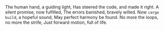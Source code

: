 The human hand, a guiding light,
Has steered the code, and made it right.
A silent promise, now fulfilled,
The errors banished, bravely willed.
Now `cargo build`, a hopeful sound,
May perfect harmony be found.
No more the loops, no more the strife,
Just forward motion, full of life.
